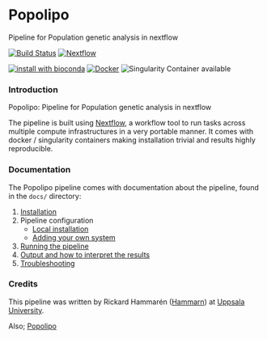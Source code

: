# Popolipo
Pipeline for Population genetic analysis in nextflow

[![Build Status](https://travis-ci.org/Popolipo.svg?branch=master)](https://travis-ci.org/Popolipo)
[![Nextflow](https://img.shields.io/badge/nextflow-%E2%89%A50.27.0-brightgreen.svg)](https://www.nextflow.io/)

[![install with bioconda](https://img.shields.io/badge/install%20with-bioconda-brightgreen.svg)](http://bioconda.github.io/)
[![Docker](https://img.shields.io/docker/automated/popolipo.svg)](https://hub.docker.com/r/popolipo)
![Singularity Container available](
https://img.shields.io/badge/singularity-available-7E4C74.svg)

### Introduction
Popolipo: Pipeline for Population genetic analysis in nextflow

The pipeline is built using [Nextflow](https://www.nextflow.io), a workflow tool to run tasks across multiple compute infrastructures in a very portable manner. It comes with docker / singularity containers making installation trivial and results highly reproducible.


### Documentation
The Popolipo pipeline comes with documentation about the pipeline, found in the `docs/` directory:

1. [Installation](docs/installation.md)
2. Pipeline configuration
    * [Local installation](docs/configuration/local.md)
    * [Adding your own system](docs/configuration/adding_your_own.md)
3. [Running the pipeline](docs/usage.md)
4. [Output and how to interpret the results](docs/output.md)
5. [Troubleshooting](docs/troubleshooting.md)

### Credits
This pipeline was written by Rickard Hammarén ([Hammarn](https://github.com/Hammarn)) at [Uppsala University](uu.com).

Also; [Popolipo](https://www.youtube.com/watch?v=-530vRNFoaA)